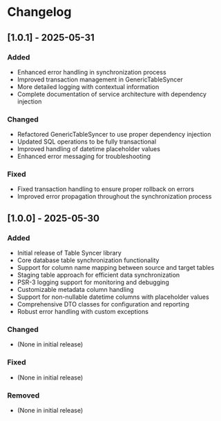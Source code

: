# Changelog

## [1.0.1] - 2025-05-31
### Added
- Enhanced error handling in synchronization process
- Improved transaction management in GenericTableSyncer
- More detailed logging with contextual information
- Complete documentation of service architecture with dependency injection

### Changed
- Refactored GenericTableSyncer to use proper dependency injection
- Updated SQL operations to be fully transactional
- Improved handling of datetime placeholder values
- Enhanced error messaging for troubleshooting

### Fixed
- Fixed transaction handling to ensure proper rollback on errors
- Improved error propagation throughout the synchronization process

## [1.0.0] - 2025-05-30
### Added
- Initial release of Table Syncer library
- Core database table synchronization functionality
- Support for column name mapping between source and target tables
- Staging table approach for efficient data synchronization
- PSR-3 logging support for monitoring and debugging
- Customizable metadata column handling
- Support for non-nullable datetime columns with placeholder values
- Comprehensive DTO classes for configuration and reporting
- Robust error handling with custom exceptions

### Changed
- (None in initial release)

### Fixed
- (None in initial release)

### Removed
- (None in initial release)
